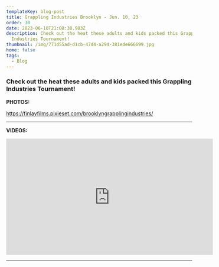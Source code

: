 ```yaml
---
templateKey: blog-post
title: Grappling Industries Brooklyn - Jun. 10, 23
order: 30
date: 2023-06-10T21:08:38.983Z
description: C﻿heck out the heat these adults and kids packed this Grappling
  Industries Tournament!
thumbnail: /img/771d55ad-d1cb-47d4-a294-381ede666699.jpg
home: false
tags:
  - Blog
---
```

### **C﻿heck out the heat these adults and kids packed this Grappling Industries Tournament!**

**P﻿HOTOS:**

<https://finlayfilms.pixieset.com/brooklyngrapplingindustries/>


- - -


[](https://finlayfilms.pixieset.com/brooklyngrapplingindustries/)

**V﻿IDEOS:**


<iframe width="560" height="315" src="https://www.youtube.com/embed/videoseries?list=PLdyR8mvQmCdTZl2L-HXegkstNq0zLAqH_" title="YouTube video player" frameborder="0" allow="accelerometer; autoplay; clipboard-write; encrypted-media; gyroscope; picture-in-picture; web-share" allowfullscreen></iframe>

- - -